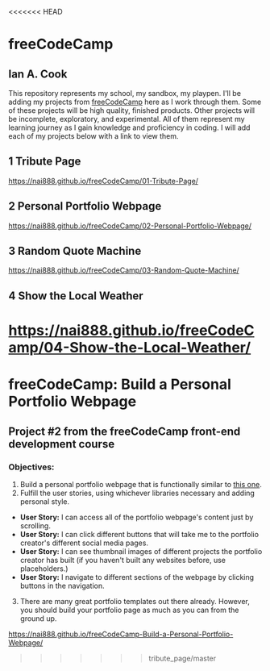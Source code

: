 <<<<<<< HEAD
# freeCodeCamp

## Ian A. Cook

This repository represents my school, my sandbox, my playpen. I'll be adding my projects from [freeCodeCamp](https://www.freecodecamp.com) here as I work through them. Some of these projects will be high quality, finished products. Other projects will be incomplete, exploratory, and experimental. All of them represent my learning journey as I gain knowledge and proficiency in coding. I will add each of my projects below with a link to view them.

## 1 Tribute Page

<https://nai888.github.io/freeCodeCamp/01-Tribute-Page/>

## 2 Personal Portfolio Webpage

<https://nai888.github.io/freeCodeCamp/02-Personal-Portfolio-Webpage/>

## 3 Random Quote Machine

<https://nai888.github.io/freeCodeCamp/03-Random-Quote-Machine/>

## 4 Show the Local Weather

<https://nai888.github.io/freeCodeCamp/04-Show-the-Local-Weather/>
=======
# freeCodeCamp: Build a Personal Portfolio Webpage
## Project #2 from the freeCodeCamp front-end development course
### Objectives:
1. Build a personal portfolio webpage that is functionally similar to [this one](https://codepen.io/FreeCodeCamp/full/YqLyXB/).
2. Fulfill the user stories, using whichever libraries necessary and adding personal style.
  * **User Story:** I can access all of the portfolio webpage's content just by scrolling.
  * **User Story:** I can click different buttons that will take me to the portfolio creator's different social media pages.
  * **User Story:** I can see thumbnail images of different projects the portfolio creator has built (if you haven't built any websites before, use placeholders.)
  * **User Story:** I navigate to different sections of the webpage by clicking buttons in the navigation.
3. There are many great portfolio templates out there already. However, you should build your portfolio page as much as you can from the ground up.

https://nai888.github.io/freeCodeCamp-Build-a-Personal-Portfolio-Webpage/
>>>>>>> tribute_page/master
